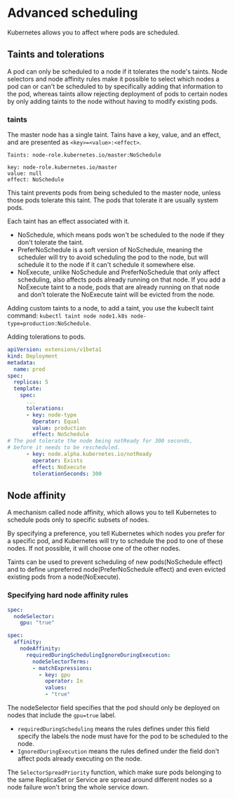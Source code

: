 # Advanced scheduling

Kubernetes allows you to affect where pods are scheduled.

## Taints and tolerations

A pod can only be scheduled to a node if it tolerates the node's taints. Node
selectors and node affinity rules make it possible to select which nodes a pod
can or can't be scheduled to by specifically adding that information to the pod,
whereas taints allow rejecting deployment of pods to certain nodes by only
adding taints to the node without having to modify existing pods.

### taints

The master node has a single taint. Tains have a key, value, and an effect, and
are presented as `<key>=<value>:<effect>`.

```text
Taints: node-role.kubernetes.io/master:NoSchedule

key: node-role.kubernetes.io/master
value: null
effect: NoSchedule
```

This taint prevents pods from being scheduled to the master node, unless those
pods tolerate this taint. The pods that tolerate it are usually system pods.

Each taint has an effect associated with it.

* NoSchedule, which means pods won't be scheduled to the node if they don't
  tolerate the taint.
* PreferNoSchedule is a soft version of NoSchedule, meaning the scheduler will
  try to avoid scheduling the pod to the node, but will schedule it to the node
  if it can't schedule it somewhere else.
* NoExecute, unlike NoSchedule and PreferNoSchedule that only affect scheduling,
  also affects pods already running on that node.  If you add a NoExecute taint
  to a node, pods that are already running on that node and don’t tolerate the
  NoExecute taint will be evicted from the node.

Adding custom taints to a node, to add a taint, you use the kubeclt taint
command: `kubectl taint node node1.k8s node-type=production:NoSchedule`.

Adding tolerations to pods.

```yaml
apiVersion: extensions/v1beta1
kind: Deployment
metadata:
  name: prod
spec:
  replicas: 5
  template:
    spec:
      ...
      tolerations:
      - key: node-type
        Operator: Equal
        value: production
        effect: NoSchedule
# The pod tolerate the node being notReady for 300 seconds,
# before it needs to be rescheduled.
      - key: node.alpha.kubernetes.io/notReady
        operator: Exists
        effect: NoExecute
        tolerationSeconds: 300
```

## Node affinity

A mechanism called node affinity, which allows you to tell Kubernetes to
schedule pods only to specific subsets of nodes.

By specifying a preference, you tell Kubernetes which nodes you prefer for a
specific pod, and Kubernetes will try to schedule the pod to one of these nodes.
If not possible, it will choose one of the other nodes.

Taints can be used to prevent scheduling of new pods(NoSchedule effect) and to
define unpreferred node(PreferNoSchedule effect) and even evicted existing pods
from a node(NoExecute).

### Specifying hard node affinity rules

```yaml
spec:
  nodeSelector:
    gpu: "true"

spec:
  affinity:
    nodeAffinity:
      requiredDuringSchedulingIgnoreDuringExecution:
        nodeSelectorTerms:
        - matchExpressions:
          - key: gpu
            operator: In
            values:
            - "true"
```

The nodeSelector field specifies that the pod should only be deployed on nodes
that include the `gpu=true` label.

* `requiredDuringScheduling` means the rules defines under this field specify
  the labels the node must have for the pod to be scheduled to the node.
* `IgnoredDuringExecution` means the rules defined under the field don't affect
  pods already executing on the node.

The `SelectorSpreadPriority` function, which make sure pods belonging to the
same ReplicaSet or Service are spread around different nodes so a node failure
won't bring the whole service down.
